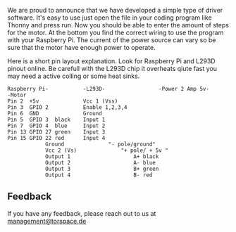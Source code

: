 We are proud to announce that we have developed a simple type of driver software.
It's  easy to use just open the file in your coding program like Thonny and press run. 
Now you should be able to enter the amount of steps for the motor. 
At the bottom you find the correct wiring to use the program with your Raspberry Pi.
The current of the power source can vary so be sure that the motor have enough power to operate.






Here is a short pin layout explanation. Look for Raspberry Pi and L293D pinout online.
Be carefull with the L293D chip it overheats qiute fast you may need a active colling
or some heat sinks. 




```
Raspberry Pi-           -L293D-             	-Power 2 Amp 5v-      	-Motor
Pin 2  +5v             	Vcc 1 (Vss)
Pin 3  GPIO 2           Enable 1,2,3,4
Pin 6  GND              Ground
Pin 5  GPIO 3  black    Input 1
Pin 7  GPIO 4  blue     Input 2
Pin 13 GPIO 27 green    Input 3
Pin 15 GPIO 22 red      Input 4   
			Ground             	"- pole/ground"
			Vcc 2 (Vs)          	"+ pole/ + 5v "
			Output 1 	 				A+ black
			Output 2					A- blue
			Output 3					B+ green
			Output 4					B- red
```

## Feedback

If you have any feedback, please reach out to us at management@torspace.de
